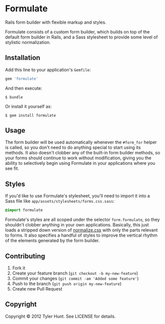 # Formulate

Rails form builder with flexible markup and styles.

Formulate consists of a custom form builder, which builds on top of the default
form builder in Rails, and a Sass stylesheet to provide some level of stylistic
normalization.


## Installation

Add this line to your application's `Gemfile`:

``` ruby
gem 'formulate'
```

And then execute:

    $ bundle

Or install it yourself as:

    $ gem install formulate


## Usage

The form builder will be used automatically whenever the `#form_for` helper is
called, so you don't need to do anything special to start using its methods. It
also doesn't clobber any of the built-in form builder methods, so your forms
should continue to work without modification, giving you the ability to
selectively begin using Formulate in your applications where you see fit.


## Styles

If you'd like to use Formulate's stylesheet, you'll need to import it into a
Sass file like `app/assets/stylesheets/forms.css.sass`:

``` sass
@import formulate
```

Formulate's styles are all scoped under the selector `form.formulate`, so they
shouldn't clobber anything in your own applications. Basically, this just loads
a stripped down version of [normalize.css] with only the parts relevant to
forms. It also specifies a handful of styles to improve the vertical rhythm of
the elements generated by the form builder.

[normalize.css]: http://git.io/normalize


## Contributing

1. Fork it
2. Create your feature branch (`git checkout -b my-new-feature`)
3. Commit your changes (`git commit -am 'Added some feature'`)
4. Push to the branch (`git push origin my-new-feature`)
5. Create new Pull Request


## Copyright

Copyright © 2012 Tyler Hunt. See LICENSE for details.
